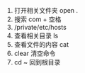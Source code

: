 1. 打开相关文件夹 open .
2. 搜索 com + 空格
3. /private/etc/hosts
4. 查看相关目录 ls 
5. 查看文件的内容 cat
6. clear 清空命令
7. cd ~ 回到根目录